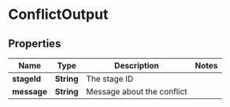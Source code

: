 

# ConflictOutput


## Properties

| Name | Type | Description | Notes |
|------------ | ------------- | ------------- | -------------|
|**stageId** | **String** | The stage ID |  |
|**message** | **String** | Message about the conflict |  |




